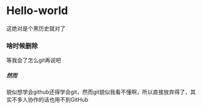 # Hello-world

这绝对是个黑历史就对了

### 啥时候删除

等我会了怎么git再说吧

##### 然而

貌似想学会github还得学会git，然而git貌似我看不懂啊，所以直接放弃得了，其实不多人协作的话也用不到GitHub
